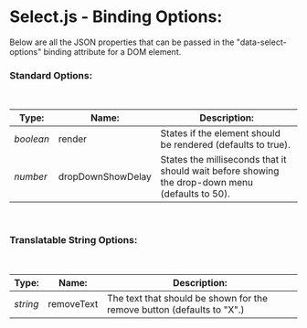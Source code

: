 # Select.js - Binding Options:

Below are all the JSON properties that can be passed in the "data-select-options" binding attribute for a DOM element.


### Standard Options:
<br/>

| Type: | Name: | Description: |
| --- | --- | --- |
| *boolean* | render | States if the element should be rendered (defaults to true). |
| *number* | dropDownShowDelay | States the milliseconds that it should wait before showing the drop-down menu (defaults to 50). |
<br/>


### Translatable String Options:
<br/>

| Type: | Name: | Description: |
| --- | --- | --- |
| *string* | removeText | The text that should be shown for the remove button (defaults to "X".) |